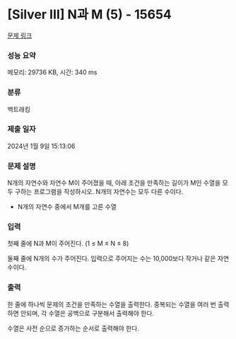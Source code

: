 # [Silver III] N과 M (5) - 15654 

[문제 링크](https://www.acmicpc.net/problem/15654) 

### 성능 요약

메모리: 29736 KB, 시간: 340 ms

### 분류

백트래킹

### 제출 일자

2024년 1월 9일 15:13:06

### 문제 설명

<p>N개의 자연수와 자연수 M이 주어졌을 때, 아래 조건을 만족하는 길이가 M인 수열을 모두 구하는 프로그램을 작성하시오. N개의 자연수는 모두 다른 수이다.</p>

<ul>
	<li>N개의 자연수 중에서 M개를 고른 수열</li>
</ul>

### 입력 

 <p>첫째 줄에 N과 M이 주어진다. (1 ≤ M ≤ N ≤ 8)</p>

<p>둘째 줄에 N개의 수가 주어진다. 입력으로 주어지는 수는 10,000보다 작거나 같은 자연수이다.</p>

### 출력 

 <p>한 줄에 하나씩 문제의 조건을 만족하는 수열을 출력한다. 중복되는 수열을 여러 번 출력하면 안되며, 각 수열은 공백으로 구분해서 출력해야 한다.</p>

<p>수열은 사전 순으로 증가하는 순서로 출력해야 한다.</p>

